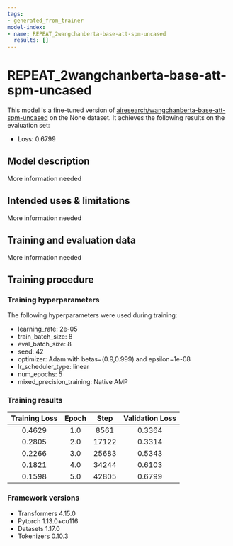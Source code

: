 ```yaml
---
tags:
- generated_from_trainer
model-index:
- name: REPEAT_2wangchanberta-base-att-spm-uncased
  results: []
---
```


<!-- This model card has been generated automatically according to the information the Trainer had access to. You
should probably proofread and complete it, then remove this comment. -->

# REPEAT_2wangchanberta-base-att-spm-uncased

This model is a fine-tuned version of [airesearch/wangchanberta-base-att-spm-uncased](https://huggingface.co/airesearch/wangchanberta-base-att-spm-uncased) on the None dataset.
It achieves the following results on the evaluation set:
- Loss: 0.6799

## Model description

More information needed

## Intended uses & limitations

More information needed

## Training and evaluation data

More information needed

## Training procedure

### Training hyperparameters

The following hyperparameters were used during training:
- learning_rate: 2e-05
- train_batch_size: 8
- eval_batch_size: 8
- seed: 42
- optimizer: Adam with betas=(0.9,0.999) and epsilon=1e-08
- lr_scheduler_type: linear
- num_epochs: 5
- mixed_precision_training: Native AMP

### Training results

| Training Loss | Epoch | Step  | Validation Loss |
|:-------------:|:-----:|:-----:|:---------------:|
| 0.4629        | 1.0   | 8561  | 0.3364          |
| 0.2805        | 2.0   | 17122 | 0.3314          |
| 0.2266        | 3.0   | 25683 | 0.5343          |
| 0.1821        | 4.0   | 34244 | 0.6103          |
| 0.1598        | 5.0   | 42805 | 0.6799          |


### Framework versions

- Transformers 4.15.0
- Pytorch 1.13.0+cu116
- Datasets 1.17.0
- Tokenizers 0.10.3
